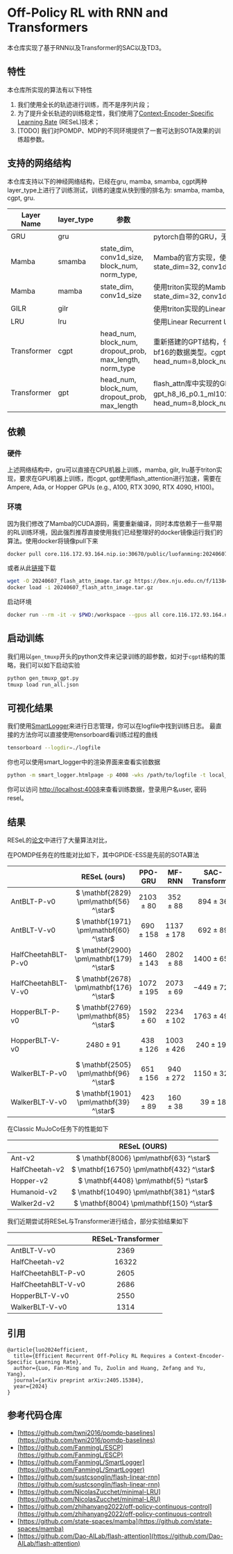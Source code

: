 # Off-Policy RL with RNN and Transformers
本仓库实现了基于RNN以及Transformer的SAC以及TD3。
## 特性
本仓库所实现的算法有以下特性
1. 我们使用全长的轨迹进行训练，而不是序列片段；
2. 为了提升全长轨迹的训练稳定性，我们使用了[Context-Encoder-Specific Learning Rate](https://arxiv.org/abs/2405.15384) (RESeL)技术；
3. [TODO] 我们对POMDP、MDP的不同环境提供了一套可达到SOTA效果的训练超参数。

## 支持的网络结构
本仓库支持以下的神经网络结构，已经在gru, mamba, smamba, cgpt两种layer_type上进行了训练测试，训练的速度从快到慢的排名为: smamba, mamba, cgpt, gru.

| Layer Name  | layer_type | 参数                                                     | 备注                                                         |
| ----------- | ---------- | -------------------------------------------------------- | ------------------------------------------------------------ |
| GRU         | gru        |                                                          | pytorch自带的GRU，无法并行，但最终策略性能也不错             |
| Mamba       | smamba     | state_dim, conv1d_size, block_num, norm_type,            | Mamba的官方实现，使用selective_scan并行加速。smamba_s32_c16_b2_nln表示state_dim=32, conv1d_size=16,block_num=2,norm_type=layer_norm |
| Mamba       | mamba      | state_dim, conv1d_size                                   | 使用triton实现的Mamba，串行计算，要比pytorch实现快不少。mamba_s32_c16表示state_dim=32, conv1d_size=16 |
| GILR        | gilr       |                                                          | 使用triton实现的Linear RNN结构                               |
| LRU         | lru        |                                                          | 使用Linear Recurrent Unit (LRU)，串行计算。                  |
| Transformer | cgpt       | head_num, block_num, dropout_prob, max_length, norm_type | 重新搭建的GPT结构，使用flash_attention加速训练与推理，multi-head-attention使用bf16的数据类型。cgpt_h8_l6_p0.1_ml1024_rms表示head_num=8,block_num=6,dropout_prob=0.1,max_length=0.1,norm_type=RMSNorm |
| Transformer | gpt        | head_num, block_num, dropout_prob, max_length            | flash_attn库中实现的GPT结构，使用flash_attention加速，使用bf16的数据类型。gpt_h8_l6_p0.1_ml1024表示head_num=8,block_num=6,dropout_prob=0.1,max_length=0.1 |

## 依赖
### 硬件
上述网络结构中，gru可以直接在CPU机器上训练，mamba, gilr, lru基于triton实现，要求在GPU机器上训练，而cgpt, gpt使用flash_attention进行加速，需要在Ampere, Ada, or Hopper GPUs (e.g., A100, RTX 3090, RTX 4090, H100)。
### 环境
因为我们修改了Mamba的CUDA源码，需要重新编译，同时本库依赖于一些早期的RL训练环境，因此强烈推荐直接使用我们已经整理好的docker镜像运行我们的算法。使用docker将镜像pull下来
```bash
docker pull core.116.172.93.164.nip.io:30670/public/luofanming:20240607150538
```
或者从此[链接](https://box.nju.edu.cn/f/11384fd1c05641158dcd/)下载
```bash
wget -O 20240607_flash_attn_image.tar.gz https://box.nju.edu.cn/f/11384fd1c05641158dcd/?dl=1
docker load -i 20240607_flash_attn_image.tar.gz
```
启动环境
```bash
docker run --rm -it -v $PWD:/workspace --gpus all core.116.172.93.164.nip.io:30670/public/luofanming:20240607150538 /bin/bash
```

## 启动训练
我们用以`gen_tmuxp`开头的python文件来记录训练的超参数，如对于`cgpt`结构的策略，我们可以如下启动实验
```bash
python gen_tmuxp_gpt.py
tmuxp load run_all.json
```

## 可视化结果
我们使用[SmartLogger](https://github.com/FanmingL/SmartLogger)来进行日志管理，你可以在logfile中找到训练日志。
最直接的方法你可以直接使用tensorboard看训练过程的曲线
```bash
tensorboard --logdir=./logfile
```
你也可以使用smart_logger中的渲染界面来查看实验数据
```bash
python -m smart_logger.htmlpage -p 4008 -wks /path/to/logfile -t local_plotting -u user -pw resel -cp 600
```
你可以访问
[http://localhost:4008](http://localhost:4008)来查看训练数据，登录用户名user, 密码resel。

## 结果
RESeL的[论文](https://arxiv.org/pdf/2405.15384)中进行了大量算法对比，

在POMDP任务在的性能对比如下，其中GPIDE-ESS是先前的SOTA算法

|                     |              RESeL (ours)               |    PPO-GRU    |    MF-RNN     | SAC-Transformer |   SAC-MLP    |   TD3-MLP    |                GPIDE-ESS                |      VRM       |    A2C-GRU    |
| :------------------ | :-------------------------------------: | :-----------: | :-----------: | :-------------: | :----------: | :----------: | :-------------------------------------: | :------------: | :-----------: |
| AntBLT-P-v0         | $ \mathbf{2829} \pm\mathbf{56} ^\star$  | $2103\pm 80$  |  $352\pm 88$  |   $894\pm 36$   | $1147\pm 49$ | $897\pm 83$  |              $2597\pm 76$               |  $323\pm 37$   |  $916\pm 60$  |
| AntBLT-V-v0         | $ \mathbf{1971} \pm\mathbf{60} ^\star$  | $690\pm 158$  | $1137\pm 178$ |   $692\pm 89$   | $651\pm 65$  | $476\pm 114$ |              $1017\pm 80$               |  $291\pm 23$   |  $264\pm 60$  |
| HalfCheetahBLT-P-v0 | $ \mathbf{2900} \pm\mathbf{179} ^\star$ | $1460\pm 143$ | $2802\pm 88$  |  $1400\pm 655$  | $970\pm 47$  | $906\pm 19$  |              $2466\pm 129$              | $-1317\pm 217$ |  $353\pm 74$  |
| HalfCheetahBLT-V-v0 | $ \mathbf{2678} \pm\mathbf{176} ^\star$ | $1072\pm 195$ | $2073\pm 69$  |  $-449\pm 723$  | $513\pm 77$  | $177\pm 115$ |              $1886\pm 165$              | $-1443\pm 220$ | $-412\pm 191$ |
| HopperBLT-P-v0      | $ \mathbf{2769} \pm\mathbf{85} ^\star$  | $1592\pm 60$  | $2234\pm 102$ |  $1763\pm 498$  | $310\pm 35$  | $490\pm 140$ |              $2373\pm 568$              |  $557\pm 85$   |  $467\pm 78$  |
| HopperBLT-V-v0      |              $2480\pm 91$               | $438\pm 126$  | $1003\pm 426$ |  $240\pm 192$   |  $243\pm 4$  | $223\pm 28$  | $ \mathbf{2537} \pm\mathbf{167} ^\star$ |  $476\pm 28$   | $301\pm 155$  |
| WalkerBLT-P-v0      | $ \mathbf{2505} \pm\mathbf{96} ^\star$  | $651\pm 156$  | $940\pm 272$  |  $1150\pm 320$  | $483\pm 86$  | $505\pm 32$  |              $1502\pm 521$              |  $372\pm 96$   | $200\pm 104$  |
| WalkerBLT-V-v0      | $ \mathbf{1901} \pm\mathbf{39} ^\star$  |  $423\pm 89$  |  $160\pm 38$  |   $39\pm 18$    | $214\pm 17$  | $214\pm 22$  |              $1701\pm 160$              |  $216\pm 71$   |   $26\pm 5$   |

在Classic MuJoCo任务下的性能如下

|                |               RESeL (OURS)               |
| :------------- | :--------------------------------------: |
| Ant-v2         |  $ \mathbf{8006} \pm\mathbf{63} ^\star$  |
| HalfCheetah-v2 | $ \mathbf{16750} \pm\mathbf{432} ^\star$ |
| Hopper-v2      |  $ \mathbf{4408} \pm\mathbf{5} ^\star$   |
| Humanoid-v2    | $ \mathbf{10490} \pm\mathbf{381} ^\star$ |
| Walker2d-v2    | $ \mathbf{8004} \pm\mathbf{150} ^\star$  |


我们近期尝试将RESeL与Transformer进行结合，部分实验结果如下

|                     | RESeL-Transformer |
| :------------------ |:-----------------:|
| AntBLT-V-v0         |       2369        |
| HalfCheetah-v2      |       16322       |
| HalfCheetahBLT-P-v0 |       2605        |
| HalfCheetahBLT-V-v0 |       2686        |
| HopperBLT-V-v0      |       2550        |
| WalkerBLT-V-v0      |       1314        |


## 引用
```
@article{luo2024efficient,
  title={Efficient Recurrent Off-Policy RL Requires a Context-Encoder-Specific Learning Rate},
  author={Luo, Fan-Ming and Tu, Zuolin and Huang, Zefang and Yu, Yang},
  journal={arXiv preprint arXiv:2405.15384},
  year={2024}
}
```

## 参考代码仓库
- [https://github.com/twni2016/pomdp-baselines](https://github.com/twni2016/pomdp-baselines)
- [https://github.com/FanmingL/ESCP](https://github.com/FanmingL/ESCP)
- [https://github.com/FanmingL/SmartLogger](https://github.com/FanmingL/SmartLogger)
- [https://github.com/sustcsonglin/flash-linear-rnn](https://github.com/sustcsonglin/flash-linear-rnn)
- [https://github.com/NicolasZucchet/minimal-LRU](https://github.com/NicolasZucchet/minimal-LRU)
- [https://github.com/zhihanyang2022/off-policy-continuous-control](https://github.com/zhihanyang2022/off-policy-continuous-control)
- [https://github.com/state-spaces/mamba](https://github.com/state-spaces/mamba)
- [https://github.com/Dao-AILab/flash-attention](https://github.com/Dao-AILab/flash-attention)